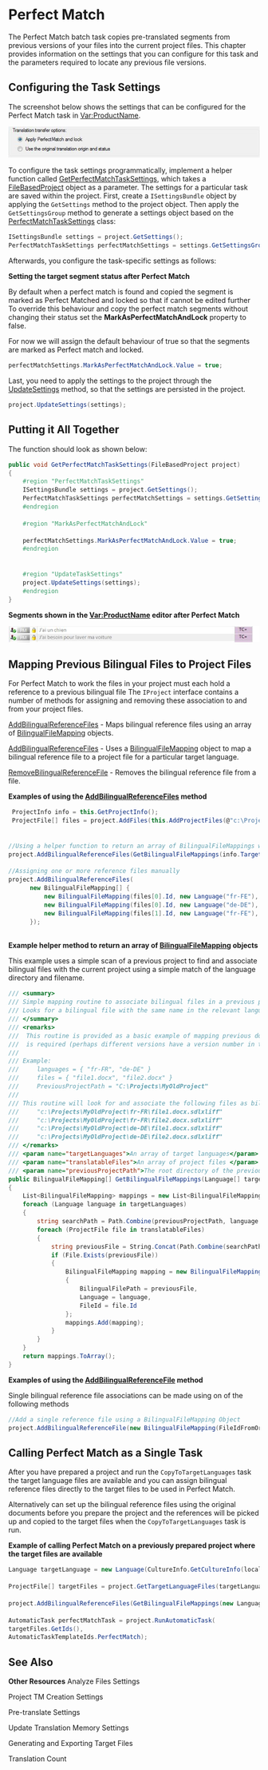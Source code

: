 Perfect Match
==


The Perfect Match batch task copies pre-translated segments from previous versions of your files into the current project files. This chapter provides information on the settings that you can configure for this task and the parameters required to locate any previous file versions.

Configuring the Task Settings
--

The screenshot below shows the settings that can be configured for the Perfect Match task in <Var:ProductName>.

![PerfectMatchSettings](images/PerfectMatchSettings.jpg)

To configure the task settings programmatically, implement a helper function called [GetPerfectMatchTaskSettings](), which takes a [FileBasedProject]() object as a parameter. The settings for a particular task are saved within the project. First, create a ```ISettingsBundle``` object by applying the ```GetSettings``` method to the project object. Then apply the     ```GetSettingsGroup``` method to generate a settings object based on the [PerfectMatchTaskSettings]() class:

```CS
ISettingsBundle settings = project.GetSettings();
PerfectMatchTaskSettings perfectMatchSettings = settings.GetSettingsGroup<PerfectMatchTaskSettings>();
```


Afterwards, you configure the task-specific settings as follows:

**Setting the target segment status after Perfect Match**

By default when a perfect match is found and copied the segment is marked as Perfect Matched and locked so that if cannot be edited further To override this behaviour and copy the perfect match segments without changing their status set the **MarkAsPerfectMatchAndLock** property to false.

For now we will assign the default behaviour of true so that the segments are marked as Perfect match and locked.

```CS
perfectMatchSettings.MarkAsPerfectMatchAndLock.Value = true;
```

Last, you need to apply the settings to the project through the [UpdateSettings]() method, so that the settings are persisted in the project.

```CS
project.UpdateSettings(settings);
```

Putting it All Together
--

The function should look as shown below:

```CS
public void GetPerfectMatchTaskSettings(FileBasedProject project)
{
    #region "PerfectMatchTaskSettings"
    ISettingsBundle settings = project.GetSettings();
    PerfectMatchTaskSettings perfectMatchSettings = settings.GetSettingsGroup<PerfectMatchTaskSettings>();
    #endregion

    #region "MarkAsPerfectMatchAndLock"

    perfectMatchSettings.MarkAsPerfectMatchAndLock.Value = true;
    #endregion


    #region "UpdateTaskSettings"
    project.UpdateSettings(settings);
    #endregion
}
```

**Segments shown in the <Var:ProductName> editor after Perfect Match**

![PerfectMatchedSegment](images/PerfectMatchedSegment.jpg)

Mapping Previous Bilingual Files to Project Files
--

For Perfect Match to work the files in your project must each hold a reference to a previous bilingual file The ```IProject``` interface contains a number of methods for assigning and removing these association to and from your project files.

[AddBilingualReferenceFiles]() - Maps bilingual reference files using an array of [BilingualFileMapping]() objects.

[AddBilingualReferenceFiles]() - Uses a [BilingualFileMapping]() object to map a bilingual reference file to a project file for a particular target language.

[RemoveBilingualReferenceFile]() - Removes the bilingual reference file from a file.

**Examples of using the [AddBilingualReferenceFiles]() method**

```CS
 ProjectInfo info = this.GetProjectInfo();
 ProjectFile[] files = project.AddFiles(this.AddProjectFiles(@"c:\ProjectFiles\Documents\"));


//Using a helper function to return an array of BilingualFileMappings which are added to the project 
project.AddBilingualReferenceFiles(GetBilingualFileMappings(info.TargetLanguages, files, @"c:\ProjectFiles\PreviousProjectFiles"));

//Assigning one or more reference files manually
project.AddBilingualReferenceFiles(
      new BilingualFileMapping[] {
          new BilingualFileMapping(files[0].Id, new Language("fr-FE"), @"c:\ProjectFiles\PreviousProjectFiles\fr-FR\mydocument.docx.sdlxliff"),
          new BilingualFileMapping(files[0].Id, new Language("de-DE"), @"c:\ProjectFiles\PreviousProjectFiles\de-DE\mydocument.docx.sdlxliff"),
          new BilingualFileMapping(files[1].Id, new Language("fr-FE"), @"c:\ProjectFiles\PreviousProjectFiles\fr-FR\myotherdocument.docx.sdlxliff"),
      });
      
```


**Example helper method to return an array of [BilingualFileMapping]() objects**

This example uses a simple scan of a previous project to find and associate bilingual files with the current project using a simple match of the language directory and filename.

```CS
/// <summary>
/// Simple mapping routine to associate bilingual files in a previous project with the file in the current project
/// Looks for a bilingual file with the same name in the relevant language directories 
/// </summary>
/// <remarks>
///  This routine is provided as a basic example of mapping previous documents to current documents. If a more complicated mapping 
///  is required (perhaps different versions have a version number in the filename) then you can build in your own rules to do this. 
///  
/// Example: 
///     languages = { "fr-FR", "de-DE" }
///     files = { "file1.docx", "file2.docx" }
///     PreviousProjectPath = "C:\Projects\MyOldProject"
///     
/// This routine will look for and associate the following files as bilingual reference files if present
///     "c:\Projects\MyOldProject\fr-FR\file1.docx.sdlxliff"     
///     "c:\Projects\MyOldProject\fr-FR\file2.docx.sdlxliff"
///     "c:\Projects\MyOldProject\de-DE\file1.docx.sdlxliff"
///     "c:\Projects\MyOldProject\de-DE\file2.docx.sdlxliff"
/// </remarks>
/// <param name="targetLanguages">An array of target languages</param>
/// <param name="translatableFiles">An array of project files </param>
/// <param name="previousProjectPath">The root directory of the previous SDL Studio Project</param>
public BilingualFileMapping[] GetBilingualFileMappings(Language[] targetLanguages, ProjectFile[] translatableFiles, string previousProjectPath)
{
    List<BilingualFileMapping> mappings = new List<BilingualFileMapping>();
    foreach (Language language in targetLanguages)
    {
        string searchPath = Path.Combine(previousProjectPath, language.IsoAbbreviation);
        foreach (ProjectFile file in translatableFiles)
        {
            string previousFile = String.Concat(Path.Combine(searchPath, file.Name), (file.Name.EndsWith(".sdlxliff") ? "" : ".sdlxliff"));
            if (File.Exists(previousFile))
            {
                BilingualFileMapping mapping = new BilingualFileMapping()
                {
                    BilingualFilePath = previousFile,
                    Language = language,
                    FileId = file.Id
                };
                mappings.Add(mapping);
            }
        }
    }
    return mappings.ToArray();
}
```

**Examples of using the [AddBilingualReferenceFile]() method**

Single bilingual reference file associations can be made using on of the following methods

```CS
//Add a single reference file using a BilingualFileMapping Object
project.AddBilingualReferenceFile(new BilingualFileMapping(FileIdFromOriginalSourceFile, new Language("fr-FR"), @"c:\ProjectFiles\PreviousProjectFiles\fr-FR\mydocument.docx.sdlxliff"));

```

Calling Perfect Match as a Single Task
--

After you have prepared a project and run the ```CopyToTargetLanguages``` task the target language files are available and you can assign bilingual reference files directly to the target files to be used in Perfect Match.

Alternatively can set up the bilingual reference files using the original documents before you prepare the project and the references will be picked up and copied to the target files when the ```CopyToTargetLanguages``` task is run.

**Example of calling Perfect Match on a previously prepared project where the target files are available**


```CS
Language targetLanguage = new Language(CultureInfo.GetCultureInfo(locale));

ProjectFile[] targetFiles = project.GetTargetLanguageFiles(targetLanguage);

project.AddBilingualReferenceFiles(GetBilingualFileMappings(new Language[] { targetLanguage }, targetFiles, @"c:\ProjectFiles\PreviousProjectFiles"));

AutomaticTask perfectMatchTask = project.RunAutomaticTask(
targetFiles.GetIds(),
AutomaticTaskTemplateIds.PerfectMatch);
```

See Also
--
**Other Resources**
Analyze Files Settings

Project TM Creation Settings

Pre-translate Settings

Update Translation Memory Settings

Generating and Exporting Target Files

Translation Count

